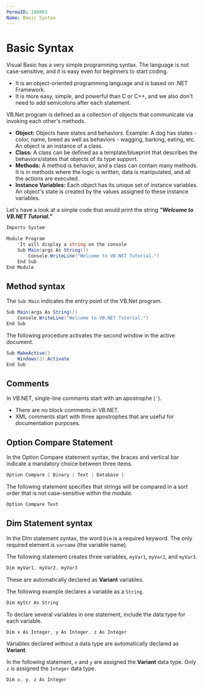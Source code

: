 ```yaml
---
PermaID: 100003
Name: Basic Syntax
---
```


# Basic Syntax

Visual Basic has a very simple programming syntax. The language is not case-sensitive, and it is easy even for beginners to start coding.

 - It is an object-oriented programming language and is based on .NET Framework.
 - It is more easy, simple, and powerful than C or C++, and we also don't need to add semicolons after each statement. 

VB.Net program is defined as a collection of objects that communicate via invoking each other's methods. 

 - **Object:** Objects have states and behaviors. Example: A dog has states - color, name, breed as well as behaviors - wagging, barking, eating, etc. An object is an instance of a class.
 - **Class:** A class can be defined as a template/blueprint that describes the behaviors/states that objects of its type support.
 - **Methods:** A method is behavior, and a class can contain many methods. It is in methods where the logic is written, data is manipulated, and all the actions are executed.
 - **Instance Variables:** Each object has its unique set of instance variables. An object's state is created by the values assigned to these instance variables.

Let's have a look at a simple code that would print the string ***"Welcome to VB.NET Tutorial."***

```csharp
Imports System

Module Program
    'It will display a string on the console 
    Sub Main(args As String())
        Console.WriteLine("Welcome to VB.NET Tutorial.")
    End Sub
End Module
```

## Method syntax

The `Sub Main` indicates the entry point of the VB.Net program.

```csharp
Sub Main(args As String())
    Console.WriteLine("Welcome to VB.NET Tutorial.")
End Sub
```

The following procedure activates the second window in the active document.

```csharp
Sub MakeActive() 
    Windows(2).Activate 
End Sub
```

## Comments

In VB.NET, single-line comments start with an apostrophe (`'`). 
 
 - There are no block comments in VB.NET.
 - XML comments start with three apostrophes that are useful for documentation purposes.

## Option Compare Statement


In the Option Compare statement syntax, the braces and vertical bar indicate a mandatory choice between three items. 

```csharp
Option Compare { Binary | Text | Database }
```

The following statement specifies that strings will be compared in a sort order that is not case-sensitive within the module.

```csharp
Option Compare Text
```

## Dim Statement syntax

In the Dim statement syntax, the word `Dim` is a required keyword. The only required element is `varname` (the variable name).

The following statement creates three variables, `myVar1`, `myVar2`, and `myVar3`. 

```csharp
Dim myVar1, myVar2, myVar3 
```

These are automatically declared as **Variant** variables.

The following example declares a variable as a `String`.

```csharp
Dim myStr As String 
```

To declare several variables in one statement, include the data type for each variable.

```csharp
Dim x As Integer, y As Integer, z As Integer 
```
Variables declared without a data type are automatically declared as **Variant**.

In the following statement, `x` and `y` are assigned the **Variant** data type. Only `z` is assigned the `Integer` data type.

```csharp
Dim x, y, z As Integer
```
